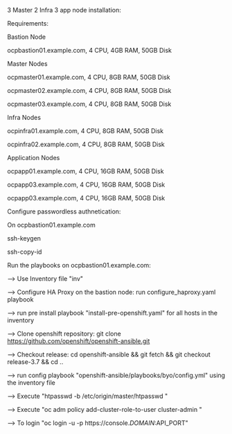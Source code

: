 3 Master 2 Infra 3 app node installation:

Requirements:

Bastion Node

ocpbastion01.example.com, 4 CPU, 4GB RAM, 50GB Disk


Master Nodes

ocpmaster01.example.com, 4 CPU, 8GB RAM, 50GB Disk

ocpmaster02.example.com, 4 CPU, 8GB RAM, 50GB Disk

ocpmaster03.example.com, 4 CPU, 8GB RAM, 50GB Disk


Infra Nodes

ocpinfra01.example.com, 4 CPU, 8GB RAM, 50GB Disk

ocpinfra02.example.com, 4 CPU, 8GB RAM, 50GB Disk


Application Nodes

ocpapp01.example.com, 4 CPU, 16GB RAM, 50GB Disk

ocpapp03.example.com, 4 CPU, 16GB RAM, 50GB Disk

ocpapp03.example.com, 4 CPU, 16GB RAM, 50GB Disk



Configure passwordless authnetication:

On ocpbastion01.example.com

ssh-keygen

ssh-copy-id <hosts>
  
  
  Run the playbooks on ocpbastion01.example.com:

--> Use Inventory file "inv"

--> Configure HA Proxy on the bastion node: run configure_haproxy.yaml playbook

--> run pre install playbook "install-pre-openshift.yaml" for all hosts in the inventory

--> Clone openshift repository: git clone https://github.com/openshift/openshift-ansible.git

--> Checkout release: cd openshift-ansible && git fetch && git checkout release-3.7 && cd ..

--> run config playbook "openshift-ansible/playbooks/byo/config.yml" using the inventory file

--> Execute "htpasswd -b /etc/origin/master/htpasswd <USERNAME> <PASSWORD>"

--> Execute "oc adm policy add-cluster-role-to-user cluster-admin <USERNAME>"

--> To login "oc login -u <USERNAME> -p <PASSWORD> https://console.$DOMAIN:$API_PORT"
